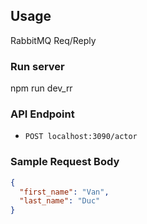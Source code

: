 ## Usage

RabbitMQ Req/Reply

### Run server

npm run dev_rr

### API Endpoint

- `POST localhost:3090/actor`

### Sample Request Body

```json
{
  "first_name": "Van",
  "last_name": "Duc"
}
```
